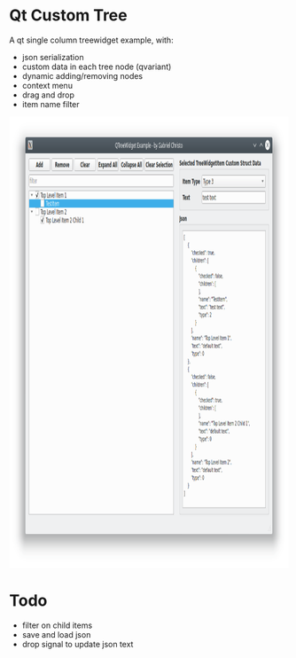 # Qt Custom Tree #
A qt single column treewidget example, with:

- json serialization
- custom data in each tree node (qvariant)
- dynamic adding/removing nodes
- context menu
- drag and drop
- item name filter

<img src="screenshot.png" width="1054" height="814">

# Todo #
- filter on child items
- save and load json
- drop signal to update json text
